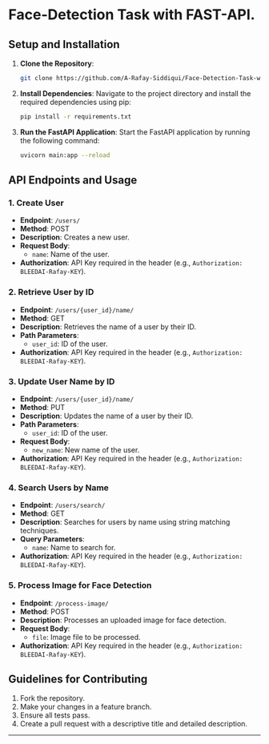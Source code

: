 # Face-Detection Task with FAST-API.

## Setup and Installation

1. **Clone the Repository**: 
   ```bash
   git clone https://github.com/A-Rafay-Siddiqui/Face-Detection-Task-with-FAST-API..git
   ```

2. **Install Dependencies**: Navigate to the project directory and install the required dependencies using pip:
   ```bash
   pip install -r requirements.txt
   ```

3. **Run the FastAPI Application**: Start the FastAPI application by running the following command:
   ```bash
   uvicorn main:app --reload
   ```

## API Endpoints and Usage

### 1. Create User
- **Endpoint**: `/users/`
- **Method**: POST
- **Description**: Creates a new user.
- **Request Body**: 
  - `name`: Name of the user.
- **Authorization**: API Key required in the header (e.g., `Authorization: BLEEDAI-Rafay-KEY`).

### 2. Retrieve User by ID
- **Endpoint**: `/users/{user_id}/name/`
- **Method**: GET
- **Description**: Retrieves the name of a user by their ID.
- **Path Parameters**: 
  - `user_id`: ID of the user.
- **Authorization**: API Key required in the header (e.g., `Authorization: BLEEDAI-Rafay-KEY`).

### 3. Update User Name by ID
- **Endpoint**: `/users/{user_id}/name/`
- **Method**: PUT
- **Description**: Updates the name of a user by their ID.
- **Path Parameters**: 
  - `user_id`: ID of the user.
- **Request Body**: 
  - `new_name`: New name of the user.
- **Authorization**: API Key required in the header (e.g., `Authorization: BLEEDAI-Rafay-KEY`).

### 4. Search Users by Name
- **Endpoint**: `/users/search/`
- **Method**: GET
- **Description**: Searches for users by name using string matching techniques.
- **Query Parameters**: 
  - `name`: Name to search for.
- **Authorization**: API Key required in the header (e.g., `Authorization: BLEEDAI-Rafay-KEY`).

### 5. Process Image for Face Detection
- **Endpoint**: `/process-image/`
- **Method**: POST
- **Description**: Processes an uploaded image for face detection.
- **Request Body**: 
  - `file`: Image file to be processed.
- **Authorization**: API Key required in the header (e.g., `Authorization: BLEEDAI-Rafay-KEY`).

## Guidelines for Contributing

1. Fork the repository.
2. Make your changes in a feature branch.
3. Ensure all tests pass.
4. Create a pull request with a descriptive title and detailed description.

---
